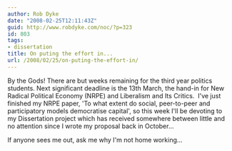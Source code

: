 ```yaml
---
author: Rob Dyke
date: "2008-02-25T12:11:43Z"
guid: http://www.robdyke.com/noc/?p=323
id: 803
tags:
- dissertation
title: On puting the effort in...
url: /2008/02/25/on-puting-the-effort-in/
---
```

By the Gods! There are but weeks remaining for the third year politics students. Next significant deadline is the 13th March, the hand-in for New Radical Political Economy (NRPE) and Liberalism and Its Critics.  I've just finished my NRPE paper, 'To what extent do social, peer-to-peer and participatory models democratise capital', so this week I'll be devoting to my Dissertation project which has received somewhere between little and no attention since I wrote my proposal back in October...

If anyone sees me out, ask me why I'm not home working...